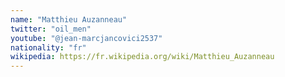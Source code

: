 ```yaml
---
name: "Matthieu Auzanneau"
twitter: "oil_men"
youtube: "@jean-marcjancovici2537"
nationality: "fr"
wikipedia: https://fr.wikipedia.org/wiki/Matthieu_Auzanneau
---
```

